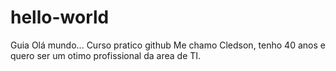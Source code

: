 # hello-world
Guia Olá mundo... Curso pratico github
Me chamo Cledson, tenho 40 anos e quero ser um otimo profissional da area de TI.
